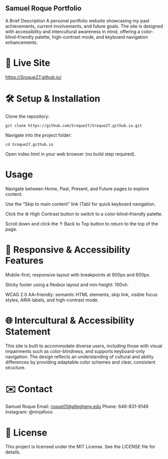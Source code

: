 ## Samuel Roque Portfolio

A Brief Description
A personal portfolio website showcasing my past achievements, current involvements, and future goals. The site is designed with accessibility and intercultural awareness in mind, offering a color-blind–friendly palette, high-contrast mode, and keyboard navigation enhancements.

# 🚀 Live Site

https://Sroque27.github.io/

# 🛠️ Setup & Installation

Clone the repository:

```
git clone https://github.com/Sroque27/Sroque27.github.io.git
```

Navigate into the project folder:

```
cd Sroque27.github.io
```

Open index.html in your web browser (no build step required).

# Usage

Navigate between Home, Past, Present, and Future pages to explore content.

Use the “Skip to main content” link (Tab) for quick keyboard navigation.

Click the ⚙️ High Contrast button to switch to a color-blind–friendly palette.

Scroll down and click the ↑ Back to Top button to return to the top of the page.

# 📱 Responsive & Accessibility Features

Mobile-first, responsive layout with breakpoints at 900px and 600px.

Sticky footer using a flexbox layout and min-height: 100vh.

WCAG 2.0 AA–friendly: semantic HTML elements, skip link, visible focus styles, ARIA labels, and high-contrast mode.

# 🌐 Intercultural & Accessibility Statement

This site is built to accommodate diverse users, including those with visual impairments such as color-blindness, and supports keyboard-only navigation. The design reflects an understanding of cultural and ability differences by providing adaptable color schemes and clear, consistent structure.

# ✉️ Contact

Samuel Roque Email: roque01@allegheny.edu
Phone: 646-831-9149
Instagram: @ninjafooo

# 📄 License

This project is licensed under the MIT License. See the LICENSE file for details.
